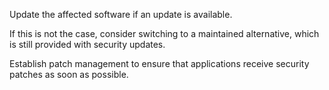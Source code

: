 Update the affected software if an update is available.

If this is not the case, consider switching to a maintained alternative, which is still provided with security updates.

Establish patch management to ensure that applications receive security patches as soon as possible.
